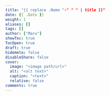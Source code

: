 ```yaml
---
title: "{{ replace .Name "-" " " | title }}"
date: {{ .Date }}
weight: 1
aliases: []
tags: []
author: ["Maru"]
showToc: true
TocOpen: true
draft: true
hidemeta: false
disableShare: false
cover:
  image: "<image path/url>"
  alt: "<alt text>"
  caption: "<text>"
  relative: false
comments: true
---
```

